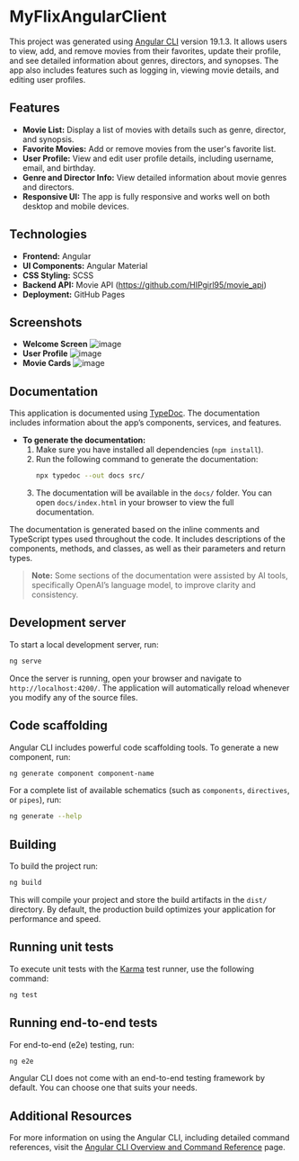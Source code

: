 # MyFlixAngularClient

This project was generated using [Angular CLI](https://github.com/angular/angular-cli) version 19.1.3. It allows users to view, add, and remove movies from their favorites, update their profile, and see detailed information about genres, directors, and synopses. The app also includes features such as logging in, viewing movie details, and editing user profiles.

## Features

- **Movie List:** Display a list of movies with details such as genre, director, and synopsis.
- **Favorite Movies:** Add or remove movies from the user's favorite list.
- **User Profile:** View and edit user profile details, including username, email, and birthday.
- **Genre and Director Info:** View detailed information about movie genres and directors.
- **Responsive UI:** The app is fully responsive and works well on both desktop and mobile devices.

## Technologies
- **Frontend:** Angular
- **UI Components:** Angular Material
- **CSS Styling:** SCSS
- **Backend API:** Movie API (https://github.com/HIPgirl95/movie_api)
- **Deployment:** GitHub Pages

## Screenshots
- **Welcome Screen**
![image](https://github.com/user-attachments/assets/45d22ab0-2e87-4197-aa47-0cbd7d12f038)
- **User Profile**
![image](https://github.com/user-attachments/assets/d4174a0e-cebc-4f71-8c02-3fd03ac26e51)
- **Movie Cards**
![image](https://github.com/user-attachments/assets/f3d62d6c-8915-44d4-a81a-cbd59635e4c1)


## Documentation

This application is documented using [TypeDoc](https://typedoc.org/). The documentation includes information about the app’s components, services, and features.

- **To generate the documentation:**
  1. Make sure you have installed all dependencies (`npm install`).
  2. Run the following command to generate the documentation:
     ```bash
     npx typedoc --out docs src/
     ```
  3. The documentation will be available in the `docs/` folder. You can open `docs/index.html` in your browser to view the full documentation.

The documentation is generated based on the inline comments and TypeScript types used throughout the code. It includes descriptions of the components, methods, and classes, as well as their parameters and return types.
> **Note:** Some sections of the documentation were assisted by AI tools, specifically OpenAI’s language model, to improve clarity and consistency.

## Development server

To start a local development server, run:

```bash
ng serve
```

Once the server is running, open your browser and navigate to `http://localhost:4200/`. The application will automatically reload whenever you modify any of the source files.

## Code scaffolding

Angular CLI includes powerful code scaffolding tools. To generate a new component, run:

```bash
ng generate component component-name
```

For a complete list of available schematics (such as `components`, `directives`, or `pipes`), run:

```bash
ng generate --help
```

## Building

To build the project run:

```bash
ng build
```

This will compile your project and store the build artifacts in the `dist/` directory. By default, the production build optimizes your application for performance and speed.

## Running unit tests

To execute unit tests with the [Karma](https://karma-runner.github.io) test runner, use the following command:

```bash
ng test
```

## Running end-to-end tests

For end-to-end (e2e) testing, run:

```bash
ng e2e
```

Angular CLI does not come with an end-to-end testing framework by default. You can choose one that suits your needs.

## Additional Resources

For more information on using the Angular CLI, including detailed command references, visit the [Angular CLI Overview and Command Reference](https://angular.dev/tools/cli) page.

